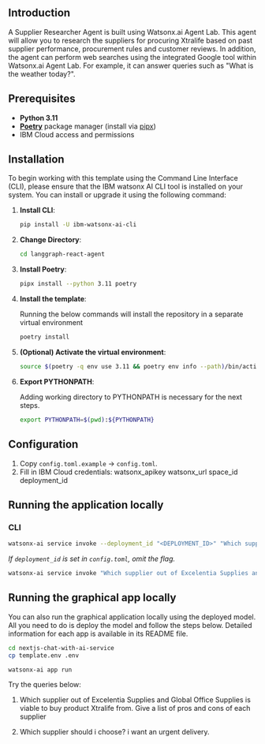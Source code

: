 ## Introduction
A Supplier Researcher Agent is built using Watsonx.ai Agent Lab. This agent will allow you to research the suppliers for procuring Xtralife based on past supplier performance, procurement rules and customer reviews. In addition, the agent can perform web searches using the integrated Google tool within Watsonx.ai Agent Lab. For example, it can answer queries such as "What is the weather today?".

## Prerequisites
* **Python 3.11**
* **[Poetry](https://python-poetry.org/)** package manager (install via [pipx](https://github.com/pypa/pipx))
* IBM Cloud access and permissions

## Installation

To begin working with this template using the Command Line Interface (CLI), please ensure that the IBM watsonx AI CLI tool is installed on your system. You can install or upgrade it using the following command:

1. **Install CLI**:

   ```sh
   pip install -U ibm-watsonx-ai-cli
   ```

2. **Change Directory**:
   ```sh
   cd langgraph-react-agent
   ```

3. **Install Poetry**:

   ```sh
   pipx install --python 3.11 poetry
   ```

4. **Install the template**:

    Running the below commands will install the repository in a separate virtual environment
   
   ```sh
   poetry install
   ```

5. **(Optional) Activate the virtual environment**:

   ```sh
   source $(poetry -q env use 3.11 && poetry env info --path)/bin/activate
   ```

6. **Export PYTHONPATH**:

   Adding working directory to PYTHONPATH is necessary for the next steps.

   ```sh
   export PYTHONPATH=$(pwd):${PYTHONPATH}
   ```

## Configuration

1. Copy `config.toml.example` → `config.toml`.
2. Fill in IBM Cloud credentials:
   watsonx_apikey
   watsonx_url
   space_id
   deployment_id

## Running the application locally
### CLI

```sh
watsonx-ai service invoke --deployment_id "<DEPLOYMENT_ID>" "Which supplier out of Excelentia Supplies and Global Office Supplies is viable to buy product Xtralife from. Give a list of pros and cons of each supplier"
```

*If `deployment_id` is set in `config.toml`, omit the flag.*

```sh
watsonx-ai service invoke "Which supplier out of Excelentia Supplies and Global Office Supplies is viable to buy product Xtralife from. Give a list of pros and cons of each supplier"
```

## Running the graphical app locally

You can also run the graphical application locally using the deployed model. All you need to do is deploy the model and follow the steps below. Detailed information for each app is available in its README file.


   ```bash
   cd nextjs-chat-with-ai-service
   cp template.env .env
   ```
   
   ```bash
   watsonx-ai app run
   ```

Try the queries below:
1. Which supplier out of Excelentia Supplies and Global Office Supplies is viable to buy product Xtralife from. Give a list of pros and cons of each supplier

2. Which supplier should i choose? i want an urgent delivery.

